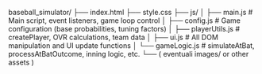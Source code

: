 baseball_simulator/
├── index.html
├── style.css
├── js/
│   ├── main.js           # Main script, event listeners, game loop control
│   ├── config.js         # Game configuration (base probabilities, tuning factors)
│   ├── playerUtils.js    # createPlayer, OVR calculations, team data
│   ├── ui.js             # All DOM manipulation and UI update functions
│   └── gameLogic.js      # simulateAtBat, processAtBatOutcome, inning logic, etc.
└── ( eventuali images/ or other assets )